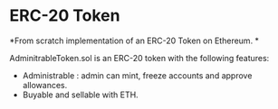 # ERC-20 Token

*From scratch implementation of an ERC-20 Token on Ethereum. *

AdminitrableToken.sol is an ERC-20 token with the following features: 

- Administrable : admin can mint, freeze accounts and approve allowances.
- Buyable and sellable with ETH. 

